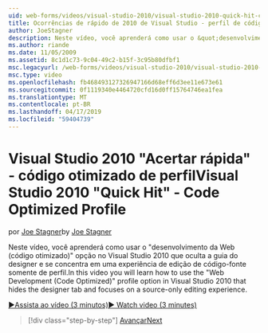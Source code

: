 ```yaml
---
uid: web-forms/videos/visual-studio-2010/visual-studio-2010-quick-hit-code-optimized-profile
title: Ocorrências de rápido de 2010 de Visual Studio - perfil de código otimizado | Microsoft Docs
author: JoeStagner
description: Neste vídeo, você aprenderá como usar o &quot;desenvolvimento da Web (código otimizado)&quot; opção no Visual Studio 2010 que oculta a guia designer de perfil e...
ms.author: riande
ms.date: 11/05/2009
ms.assetid: 8c1d1c73-9c04-49c2-b15f-3c95b80dfbf1
msc.legacyurl: /web-forms/videos/visual-studio-2010/visual-studio-2010-quick-hit-code-optimized-profile
msc.type: video
ms.openlocfilehash: fb468493127326947166d68eff6d3ee11e673e61
ms.sourcegitcommit: 0f1119340e4464720cfd16d0ff15764746ea1fea
ms.translationtype: MT
ms.contentlocale: pt-BR
ms.lasthandoff: 04/17/2019
ms.locfileid: "59404739"
---
```

# <a name="visual-studio-2010-quick-hit---code-optimized-profile"></a><span data-ttu-id="a6d98-103">Visual Studio 2010 "Acertar rápida" - código otimizado de perfil</span><span class="sxs-lookup"><span data-stu-id="a6d98-103">Visual Studio 2010 "Quick Hit" - Code Optimized Profile</span></span>

<span data-ttu-id="a6d98-104">por [Joe Stagner](https://github.com/JoeStagner)</span><span class="sxs-lookup"><span data-stu-id="a6d98-104">by [Joe Stagner](https://github.com/JoeStagner)</span></span>

<span data-ttu-id="a6d98-105">Neste vídeo, você aprenderá como usar o &quot;desenvolvimento da Web (código otimizado)&quot; opção no Visual Studio 2010 que oculta a guia do designer e se concentra em uma experiência de edição de código-fonte somente de perfil.</span><span class="sxs-lookup"><span data-stu-id="a6d98-105">In this video you will learn how to use the &quot;Web Development (Code Optimized)&quot; profile option in Visual Studio 2010 that hides the designer tab and focuses on a source-only editing experience.</span></span> 

[<span data-ttu-id="a6d98-106">&#9654;Assista ao vídeo (3 minutos)</span><span class="sxs-lookup"><span data-stu-id="a6d98-106">&#9654; Watch video (3 minutes)</span></span>](https://channel9.msdn.com/Blogs/ASP-NET-Site-Videos/visual-studio-2010-quick-hit-code-optimized-profile)

> [!div class="step-by-step"]
> [<span data-ttu-id="a6d98-107">Avançar</span><span class="sxs-lookup"><span data-stu-id="a6d98-107">Next</span></span>](visual-studio-2010-quick-hit-code-search-view-hierarchy.md)
